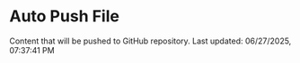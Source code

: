 # Auto Push File

Content that will be pushed to GitHub repository.
Last updated: 06/27/2025, 07:37:41 PM